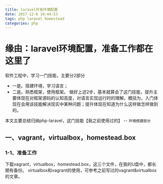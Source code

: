 ```yaml
---
title: laravel开发环境配置
date: 2017-12-6 10:44:53
tags: php laravel homestead
categories: php
---
```


# 缘由：laravel环境配置，准备工作都在这里了
<!--more-->

软件工程中，学习一门技能，主要分2部分
* 一是。搭建环境，学习语言；
* 二是。熟悉框架，使用框架。
做好上述2步，基本就算会了这门技能，提升主要体现在对框架源码的认知高度，对语言实现运行时的理解。概括为，入门体现在会用该技能解决现实中某种问题；提升体现在知道为什么这样做怎样做到的。

本文主要总结归纳php-laravel，这门技能【我之前使用过的】 -- `环境搭建部分`

## 一、vagrant，virtualbox，homestead.box
### 1-1、准备工作
下载vagrant，virtualbox，homestead.box，这三个文件，在我的U盘中，都长期有备份。
virtualbox和vagrant的使用，可参考之前写过的vagrant&virtualbox的文章。





